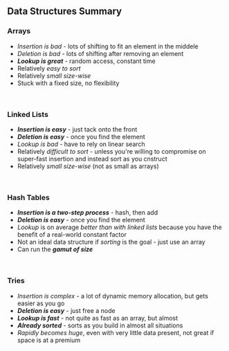 ## Data Structures Summary

### Arrays

* *Insertion is bad* - lots of shifting to fit an element in the middele
* *Deletion is bad* - lots of shifting after removing an element
* ***Lookup is great*** - random access, constant time
* Relatively *easy to sort*
* Relatively *small size-wise*
* Stuck with a fixed size, no flexibility

<br />

### Linked Lists

* ***Insertion is easy*** - just tack onto the front
* ***Deletion is easy*** - once you find the element
* *Lookup is bad* - have to rely on linear search
* Relatively *difficult to sort* - unless you're willing to compromise on super-fast insertion and instead sort as you cnstruct
* Relatively *small size-wise* (not as small as arrays)

<br />

### Hash Tables

* ***Insertion is a two-step process*** - hash, then add
* ***Deletion is easy*** - once you find the element
* *Lookup* is on average *better than with linked lists* because you have the benefit of a real-world constant factor
* Not an ideal data structure if *sorting* is the goal - just use an array
* Can run the ***gamut of size***

<br />

### Tries

* *Insertion is complex* - a lot of dynamic memory allocation, but gets easier as you go
* ***Deletion is easy*** - just free a node
* ***Lookup is fast*** - not quite as fast as an array, but almost
* ***Already sorted*** - sorts as you build in almost all situations
* *Rapidly becomes huge*, even with very little data present, not great if space is at a premium

